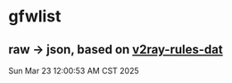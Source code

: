 # gfwlist
## raw -> json, based on [v2ray-rules-dat](https://github.com/Loyalsoldier/v2ray-rules-dat)
Sun Mar 23 12:00:53 AM CST 2025

